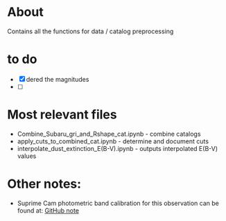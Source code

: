 # About
Contains all the functions for data / catalog preprocessing 

# to do 
- [x] dered the magnitudes 
- [ ]

# Most relevant files
* Combine_Subaru_gri_and_Rshape_cat.ipynb - combine catalogs
* apply_cuts_to_combined_cat.ipynb - determine and document cuts
* interpolate_dust_extinction_E(B-V).ipynb - outputs interpolated E(B-V) values


# Other notes:
* Suprime Cam photometric band calibration for this observation can be found at:
[GitHub
note](https://github.com/MCTwo/SuprimeCam/blob/master/Reduction%20Notes/2014A_zeropoints.md)

